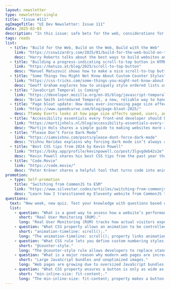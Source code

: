 ```yaml
---
layout: newsletter
type: newsletter-single
title: "Issue #111"
ogImageTitle: "UI Dev Newsletter: Issue 111"
date: 2025-02-03
description: "In this issue: safe bets for the web, considerations for dark mode, custom counter styles, and more."
tags: reads
list:
  - title: "Build for the Web, Build on the Web, Build with the Web"
    link: "https://csswizardry.com/2025/01/build-for-the-web-build-on-the-web-build-with-the-web/"
    desc: "Harry Roberts talks about the best ways to build websites and how to make them fast, reliable, and easy for everyone."
  - title: "Building a progress-indicating scroll-to-top button in HTML and CSS"
    link: "https://matuzo.at/blog/2025/scroll-to-top-button"
    desc: "Manuel Matuzović shows how to make a nice scroll-to-top button using scroll for animation-timeline."
  - title: "Some Things You Might Not Know About Custom Counter Styles"
    link: "https://css-tricks.com/some-things-you-might-not-know-about-custom-counter-styles/"
    desc: "Geoff Graham explores how to uniquely style ordered lists using custom CSS counters."
  - title: "JavaScript Temporal is Coming"
    link: "https://developer.mozilla.org/en-US/blog/javascript-temporal-is-coming/"
    desc: "Brian Smith introduced Temporal, a new, reliable way to handle dates in JavaScript."
  - title: "Page bloat update: How does ever-increasing page size affect your business and your users?"
    link: "https://www.speedcurve.com/blog/page-bloat-2025/"
    desc: TTammy Everts looks at how page size affects speed, users, and businesses."
  - title: "Accessibility essentials every front-end developer should know"
    link: "https://martijnhols.nl/blog/accessibility-essentials-every-front-end-developer-should-know"
    desc: "Martijn Hols shares a simple guide to making websites more accessible, covering forms, keyboard support, and proper HTML."
  - title: "Please Don’t Force Dark Mode"
    link: "https://iamvishnu.com/posts/please-dont-force-dark-mode"
    desc: "Vishnu Haridas explains why forcing dark mode isn’t always a good idea and how to respect user settings instead."
  - title: "Best CSS tips from 2024 by Kevin Powell"
    link: "https://bsky.app/profile/kevinpowell.co/post/3lgvgdeb42s2e"
    desc: "Kevin Powell shares his best CSS tips from the past year that make writing styles easier and more effective."
  - title: "Code.Movie"
    link: "https://code.movie/"
    desc: "Peter Kröner shares a helpful tool that turns code into animations, making it great for presentations and tutorials."
promotion:
  - type: Self-promotion
    title: "Switching from CommonJS to ESM"
    link: "https://www.silvestar.codes/articles/switching-from-commonjs-to-esm/"
    desc: "Learn how I transitioned my Eleventy website from CommonJS to ESM."
questions:
  text: "New week, new quiz. Test your knowledge with questions based on the links provided. You can find the answers at the end of the issue."
  list:
    - question: "What is a good way to assess how a website’s performance affects the experience of real users?"
      short: "Real User Monitoring (RUM)."
      long: "Real User Monitoring (RUM) tracks how actual visitors experience a website, providing real-world performance insights rather than relying solely on lab-based tests."
    - question: "What CSS property allows an animation to be controlled by scrolling?"
      short: "animation-timeline: scroll();."
      long: "The animation-timeline: scroll(); property links animations to the page’s scroll position, making it possible to create effects like a scroll-to-top button without JavaScript."
    - question: "What CSS rule lets you define custom numbering styles for ordered lists?"
      short: "@counter-style."
      long: "The @counter-style rule allows developers to replace standard list numbers with custom symbols, emojis, or other characters, providing greater flexibility in list styling."
    - question: "What is a major reason why modern web pages are increasing in size?"
      short: "Large JavaScript bundles and unoptimized images."
      long: "Web pages are growing due to oversized JavaScript bundles, excessive third-party scripts, and unoptimized high-resolution images, leading to slower performance and higher load times."
    - question: "What CSS property ensures a button is only as wide as its content?"
      short: "min-inline-size: fit-content;."
      long: "The min-inline-size: fit-content; property makes a button shrink to fit its content while allowing it to expand if needed, ensuring it doesn’t take up unnecessary space."
---
```

